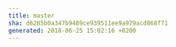 ```yaml
---
title: master
sha: d6285b0a347b9489ce939511ee9a979acd868f71
generated: 2018-06-25 15:02:16 +0200
---
```

